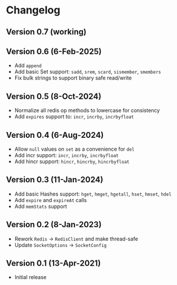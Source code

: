 # Changelog

## Version 0.7 (working)

## Version 0.6 (6-Feb-2025)
* Add `append`
* Add basic Set support: `sadd`, `srem`, `scard`, `sismember`, `smembers`
* Fix bulk strings to support binary safe read/write

## Version 0.5 (8-Oct-2024)
* Normalize all redis op methods to lowercase for consistency
* Add `expires` support to: `incr`, `incrby`, `incrbyfloat`

## Version 0.4 (6-Aug-2024)
* Allow `null` values on `set` as a convenience for `del`
* Add incr support: `incr`, `incrby`, `incrbyfloat`
* Add hincr support: `hincr`, `hincrby`, `hincrbyfloat`

## Version 0.3 (11-Jan-2024)
* Add basic Hashes support: `hget`, `hmget`, `hgetall`, `hset`, `hmset`, `hdel`
* Add `expire` and `expireAt` calls
* Add `memStats` support

## Version 0.2 (8-Jan-2023)
* Rework `Redis` -> `RedisClient` and make thread-safe
* Update `SocketOptions` -> `SocketConfig`

## Version 0.1 (13-Apr-2021)
* Initial release